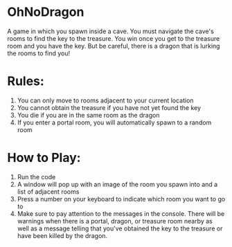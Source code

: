 # OhNoDragon
A game in which you spawn inside a cave. You must navigate the cave's rooms to find the key to the treasure. You win once you get to the treasure room and you have the key. But be careful, there is a dragon that is lurking the rooms to find you!

# Rules:
1. You can only move to rooms adjacent to your current location
2. You cannot obtain the treasure if you have not yet found the key
3. You die if you are in the same room as the dragon
4. If you enter a portal room, you will automatically spawn to a random room

# How to Play:
1. Run the code
2. A window will pop up with an image of the room you spawn into and a list of adjacent rooms
3. Press a number on your keyboard to indicate which room you want to go to
4. Make sure to pay attention to the messages in the console. There will be warnings when there is a portal, dragon, or treasure room nearby as well as a message telling that you've obtained the key to the treasure or have been killed by the dragon.
